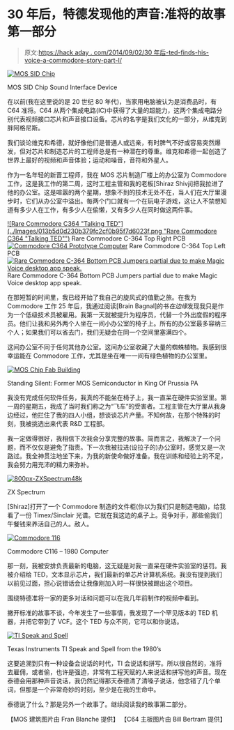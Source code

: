 # 30 年后，特德发现他的声音:准将的故事第一部分

> 原文:[https://hack aday . com/2014/09/02/30 年后-ted-finds-his-voice-a-commodore-story-part-I/](https://hackaday.com/2014/09/02/30-years-later-ted-finds-his-voice-a-commodore-story-part-i/)

[![MOS SID Chip](../Images/4f8b4ab8c217093e013198910bcca161.png)](http://hackaday.com/wp-content/uploads/2014/04/6581r4_cdip_1186.jpg)

MOS SID Chip Sound Interface Device

在以前(我在这里说的是 20 世纪 80 年代)，当家用电脑被认为是消费品时，有 C64 准将。C64 从两个集成电路(IC)中获得了大量的超能力，这两个集成电路分别代表视频接口芯片和声音接口设备。芯片的名字是我们文化的一部分，从维克到胖阿格尼斯。

我们谈论维克和希德，就好像他们是普通人或远亲，有时脾气不好或容易突然爆发，但对芯片和制造芯片的工程师总是有一种潜在的尊重。维克和希德一起创造了世界上最好的视频和声音体验；运动和噪音，音符和外星人。

作为一名年轻的新晋工程师，我在 MOS 芯片制造厂楼上的办公室为 Commodore 工作，这是我工作的第二周，这时工程主管和我的老板[Shiraz Shivji]把我拉进了他的办公室。这是喧嚣的两个星期，想象不到的技术无处不在，当人们在大厅里漫步时，它们从办公室中溢出。每两个门口就有一个在玩电子游戏，这让人不禁想知道有多少人在工作，有多少人在偷懒，又有多少人在同时做这两件事。

 [![Rare Commodore C364 "Talking TED"](../Images/013b5d0d230b379fc2cf0b95f7d6023f.png "Rare Commodore C364 "Talking TED"")](https://hackaday.com/2014/09/02/30-years-later-ted-finds-his-voice-a-commodore-story-part-i/olympus-digital-camera-58/) Rare Commodore C-364 Top Right PCB [![Commodore C364 Prototype Computer](../Images/4517402d6a5dbf69ed93295ce74f6138.png "Commodore C364 Prototype Computer")](https://hackaday.com/2014/09/02/30-years-later-ted-finds-his-voice-a-commodore-story-part-i/olympus-digital-camera-59/) Rare Commodore C-364 Top Left PCB [![Rare Commodore C-364 Bottom PCB Jumpers partial due to make Magic Voice desktop app speak.](../Images/1eb0520db5b794102757e62892d4ea41.png "OLYMPUS DIGITAL CAMERA")](https://hackaday.com/2014/09/02/30-years-later-ted-finds-his-voice-a-commodore-story-part-i/olympus-digital-camera-57/) Rare Commodore C-364 Bottom PCB Jumpers partial due to make Magic Voice desktop app speak.

在那短暂的时间里，我已经开始了我自己的旋风式的值勤之旅。在我为 Commodore 工作 25 年后，我通过阅读[Brain Bagnal]的书*在边缘*发现我只是作为一个低级技术员被雇用。我第一天就被提升为程序员，代替一个外出度假的程序员。他们让我和另外两个人坐在一间小办公室的椅子上。所有的办公室最多容纳三个人；如果我们可以省去门，我们无疑会在同一个空间里塞满四个。

这间办公室不同于任何其他办公室。这间办公室收藏了大量的蜘蛛植物。我感到很幸运能在 Commodore 工作，尤其是坐在唯一一间有绿色植物的办公室里。

[![MOS Chip Fab Building ](../Images/d70a7558f64ec30002c0740b01cdfeb8.png)](http://hackaday.com/wp-content/uploads/2014/04/mos8.jpg)

Standing Silent: Former MOS Semiconductor in King Of Prussia PA

我没有完成任何软件任务，我真的不能坐在椅子上，我一直呆在硬件实验室里。第一周的星期五，我成了当时我们称之为“飞车”的受害者。工程主管在大厅里从我身边经过，他拦住了我的四人小组，想谈谈芯片产量。不知何故，在那个特殊的时刻，我被挑选出来代表 R&D 工程部。

我一定做得很好，我相信下次我会分享完整的故事。简而言之，我解决了一个问题，而不仅仅是避免了指责。下一次我被拉进(设拉子的)办公室时，感觉又是一次路过。我全神贯注地坐下来，为我的新使命做好准备。我在训练和经验上的不足，我会努力用充沛的精力来弥补。

[![800px-ZXSpectrum48k](../Images/1b2944fc0934f2a67145a9bb439840e4.png)](http://hackaday.com/wp-content/uploads/2014/04/800px-zxspectrum48k.jpg)

ZX Spectrum

[Shiraz]打开了一个 Commodore 制造的文件柜(你以为我们只是制造电脑)，给我看了一份 Timex/Sinclair 光谱。它就在我这边的桌子上。竞争对手，那些偷我们午餐钱来养活自己的人。敌人。

[![Commodore 116](../Images/d58392741f6af1d1c7199e9235686ec3.png)](http://hackaday.com/wp-content/uploads/2014/04/commodore_116_white_bg.jpg)

Commodore C116 – 1980 Computer

那一刻，我被安排负责最新的电脑，这无疑是对我一直呆在硬件实验室的惩罚。我被介绍给 TED，文本显示芯片，我们最新的单芯片计算机系统。我没有提到我们以前见过面，担心说错话会让我像刚加入时一样很快被踢出这个项目。

围绕特德准将一家的更多对话和问题可以在我几年前制作的视频中看到。

撇开标准的故事不谈，今年发生了一些事情，我发现了一个罕见版本的 TED 机器，并把它带到了 VCF。这个 TED 与众不同，它可以和你说话。

[![TI Speak and Spell](../Images/657716b1c970a9409cc961d3ac2e5b3b.png)](http://hackaday.com/wp-content/uploads/2014/04/476px-ti_speakspell_no_shadow.jpg)

Texas Instruments TI Speak and Spell from the 1980’s

这要追溯到只有一种设备会说话的时代，TI 会说话和拼写。所以很自然的，准将去雇佣，或者偷，也许是强迫，非常有工程天赋的人来说话和拼写他的声音。现在泰德会用那种声音说话，我仍然记得那天泰德清了清嗓子说话，他念错了几个单词，但那是一个非常奇妙的时刻，至少是在我的生命中。

泰德说了什么？那是另外一个故事了。继续阅读我的故事第二部分。

【MOS 建筑图片由 Fran Blanche 提供】
【C64 主板图片由 Bill Bertram 提供】